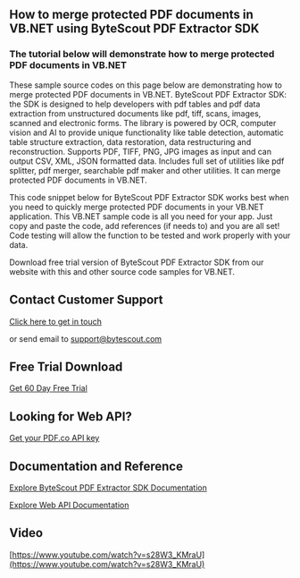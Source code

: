 ## How to merge protected PDF documents in VB.NET using ByteScout PDF Extractor SDK

### The tutorial below will demonstrate how to merge protected PDF documents in VB.NET

These sample source codes on this page below are demonstrating how to merge protected PDF documents in VB.NET. ByteScout PDF Extractor SDK: the SDK is designed to help developers with pdf tables and pdf data extraction from unstructured documents like pdf, tiff, scans, images, scanned and electronic forms. The library is powered by OCR, computer vision and AI to provide unique functionality like table detection, automatic table structure extraction, data restoration, data restructuring and reconstruction. Supports PDF, TIFF, PNG, JPG images as input and can output CSV, XML, JSON formatted data. Includes full set of utilities like pdf splitter, pdf merger, searchable pdf maker and other utilities. It can merge protected PDF documents in VB.NET.

This code snippet below for ByteScout PDF Extractor SDK works best when you need to quickly merge protected PDF documents in your VB.NET application. This VB.NET sample code is all you need for your app. Just copy and paste the code, add references (if needs to) and you are all set! Code testing will allow the function to be tested and work properly with your data.

Download free trial version of ByteScout PDF Extractor SDK from our website with this and other source code samples for VB.NET.

## Contact Customer Support

[Click here to get in touch](https://bytescout.zendesk.com/hc/en-us/requests/new?subject=ByteScout%20PDF%20Extractor%20SDK%20Question)

or send email to [support@bytescout.com](mailto:support@bytescout.com?subject=ByteScout%20PDF%20Extractor%20SDK%20Question) 

## Free Trial Download

[Get 60 Day Free Trial](https://bytescout.com/download/web-installer?utm_source=github-readme)

## Looking for Web API? 

[Get your PDF.co API key](https://pdf.co/documentation/api?utm_source=github-readme)

## Documentation and Reference

[Explore ByteScout PDF Extractor SDK Documentation](https://bytescout.com/documentation/index.html?utm_source=github-readme)

[Explore Web API Documentation](https://pdf.co/documentation/api?utm_source=github-readme)

## Video

[https://www.youtube.com/watch?v=s28W3_KMraU](https://www.youtube.com/watch?v=s28W3_KMraU)